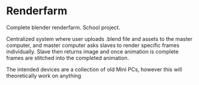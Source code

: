 # Renderfarm
Complete blender renderfarm. School project.

Centralized system where user uploads .blend file and assets to the master computer, and master computer asks slaves to render specific frames individually. Slave then returns image and once animation is complete frames are stitched into the completed animation.

The intended devices are a collection of old Mini PCs, however this will theoretically work on anything
